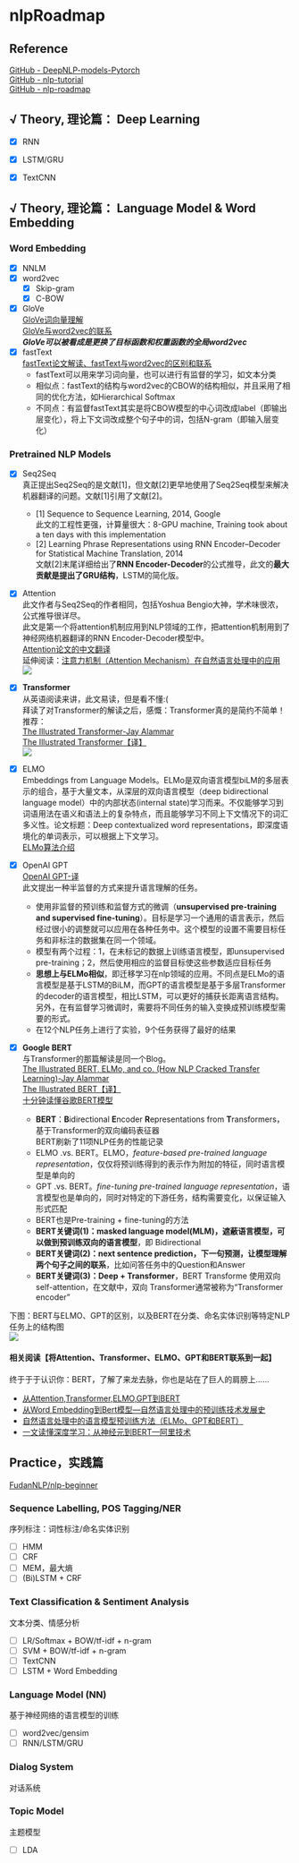 # nlpRoadmap

## Reference
[GitHub - DeepNLP-models-Pytorch](https://github.com/huankiki/DeepNLP-models-Pytorch)  
[GitHub - nlp-tutorial](https://github.com/huankiki/nlp-tutorial)  
[GitHub - nlp-roadmap](https://github.com/HaveTwoBrush/nlp-roadmap)  


## √ Theory, 理论篇： Deep Learning
- [x] RNN
- [x] LSTM/GRU
- [x] TextCNN


## √ Theory, 理论篇： Language Model & Word Embedding
### Word Embedding
- [x] NNLM
- [x] word2vec
  - [x] Skip-gram
  - [x] C-BOW
- [x] GloVe  
[GloVe词向量理解](https://www.jianshu.com/p/5bbb55c35961)  
[GloVe与word2vec的联系](https://ranmaosong.github.io/2018/11/21/nlp-glove/)  
***GloVe可以被看成是更换了目标函数和权重函数的全局word2vec***  
- [x] fastText  
[fastText论文解读、fastText与word2vec的区别和联系](https://blog.csdn.net/u011239443/article/details/80076720)  
  - fastText可以用来学习词向量，也可以进行有监督的学习，如文本分类
  - 相似点：fastText的结构与word2vec的CBOW的结构相似，并且采用了相同的优化方法，如Hierarchical Softmax
  - 不同点：有监督fastText其实是将CBOW模型的中心词改成label（即输出层变化），将上下文词改成整个句子中的词，包括N-gram（即输入层变化）
  
### Pretrained NLP Models
- [x] Seq2Seq  
真正提出Seq2Seq的是文献[1]，但文献[2]更早地使用了Seq2Seq模型来解决机器翻译的问题。文献[1]引用了文献[2]。
  - [1] Sequence to Sequence Learning, 2014, Google  
 此文的工程性更强，计算量很大：8-GPU machine, Training took about a ten days with this implementation
  - [2] Learning Phrase Representations using RNN Encoder–Decoder for Statistical Machine Translation, 2014  
  文献[2]末尾详细给出了**RNN Encoder-Decoder**的公式推导，此文的**最大贡献是提出了GRU结构**，LSTM的简化版。
- [x] Attention  
此文作者与Seq2Seq的作者相同，包括Yoshua Bengio大神，学术味很浓，公式推导很详尽。  
此文是第一个将attention机制应用到NLP领域的工作，把attention机制用到了神经网络机器翻译的RNN Encoder-Decoder模型中。  
[Attention论文的中文翻译](https://blog.csdn.net/qq_20135597/article/details/83758013)  
延伸阅读：[注意力机制（Attention Mechanism）在自然语言处理中的应用](https://www.cnblogs.com/robert-dlut/p/5952032.html)  
![](./graph/attention_example.png)  
- [x] **Transformer**  
从英语阅读来讲，此文易读，但是看不懂:(  
拜读了对Transformer的解读之后，感慨：Transformer真的是简约不简单！ 推荐：  
[The Illustrated Transformer-Jay Alammar](https://jalammar.github.io/illustrated-transformer/)  
[The Illustrated Transformer【译】](https://blog.csdn.net/yujianmin1990/article/details/85221271)  
![](./graph/transformer_structure.png)  
- [x] ELMO  
Embeddings from Language Models。ELMo是双向语言模型biLM的多层表示的组合，基于大量文本，从深层的双向语言模型（deep bidirectional language model）中的内部状态(internal state)学习而来。不仅能够学习到词语用法在语义和语法上的复杂特点，而且能够学习不同上下文情况下的词汇多义性。论文标题：Deep contextualized word representations，即深度语境化的单词表示，可以根据上下文学习。  
[ELMo算法介绍](https://blog.csdn.net/triplemeng/article/details/82380202)
- [x] OpenAI GPT  
[OpenAI GPT-译](https://zhuanlan.zhihu.com/p/54754171)  
此文提出一种半监督的方式来提升语言理解的任务。
  - 使用非监督的预训练和监督方式的微调（**unsupervised pre-training and supervised fine-tuning**）。目标是学习一个通用的语言表示，然后经过很小的调整就可以应用在各种任务中。这个模型的设置不需要目标任务和非标注的数据集在同一个领域。
  - 模型有两个过程：1，在未标记的数据上训练语言模型，即unsupervised pre-training；2，然后使用相应的监督目标使这些参数适应目标任务
  - **思想上与ELMo相似**，即迁移学习在nlp领域的应用。不同点是ELMo的语言模型是基于LSTM的BiLM，而GPT的语言模型是基于多层Transformer的decoder的语言模型，相比LSTM，可以更好的捕获长距离语言结构。另外，在有监督学习微调时，需要将不同任务的输入变换成预训练模型需要的形式。
  - 在12个NLP任务上进行了实验，9个任务获得了最好的结果   
- [x] **Google BERT**  
与Transformer的那篇解读是同一个Blog。  
[The Illustrated BERT, ELMo, and co. (How NLP Cracked Transfer Learning)-Jay Alammar](https://jalammar.github.io/illustrated-bert/)  
[The Illustrated BERT【译】](https://blog.csdn.net/qq_41664845/article/details/84787969)  
[十分钟读懂谷歌BERT模型](https://zhuanlan.zhihu.com/p/51413773)  

  - **BERT**：**B**idirectional **E**ncoder **R**epresentations from **T**ransformers，基于Transformer的双向编码表征器  
  BERT刷新了11项NLP任务的性能记录
  - ELMO .vs. BERT。ELMO，*feature-based pre-trained language representation*，仅仅将预训练得到的表示作为附加的特征，同时语言模型是单向的
  - GPT .vs. BERT。*fine-tuning pre-trained language representation*，语言模型也是单向的，同时对特定的下游任务，结构需要变化，以保证输入形式匹配
  - BERT也是Pre-training + fine-tuning的方法
  - **BERT关键词(1)：masked language model(MLM)，遮蔽语言模型，可以做到预训练双向的语言模型**，即 Bidirectional
  - **BERT关键词(2)：next sentence prediction，下一句预测，让模型理解两个句子之间的联系**，比如问答任务中的Question和Answer
  - **BERT关键词(3)：Deep + Transformer**，BERT Transforme 使用双向self-attention，在文献中，双向 Transformer通常被称为“Transformer encoder”  
  
下图：BERT与ELMO、GPT的区别，以及BERT在分类、命名实体识别等特定NLP任务上的结构图  
![](./graph/BERT.png)


#### 相关阅读【将Attention、Transformer、ELMO、GPT和BERT联系到一起】
终于于于认识你：BERT，了解了来龙去脉，你也是站在了巨人的肩膀上……  
- [从Attention,Transformer,ELMO,GPT到BERT](http://www.bdpt.net/cn/2019/01/22/%E6%B7%B1%E5%BA%A6%E5%AD%A6%E4%B9%A0%EF%BC%9A%E5%89%8D%E6%B2%BF%E6%8A%80%E6%9C%AF-%E4%BB%8Eattentiontransformerelmogpt%E5%88%B0bert/)  
- [从Word Embedding到Bert模型—自然语言处理中的预训练技术发展史](https://zhuanlan.zhihu.com/p/49271699)  
- [自然语言处理中的语言模型预训练方法（ELMo、GPT和BERT）](https://www.cnblogs.com/robert-dlut/p/9824346.html)  
- [一文读懂深度学习：从神经元到BERT—阿里技术](https://mp.weixin.qq.com/s/wrqxuMidw7HvgTVUvTBGng)  


## Practice，实践篇
[FudanNLP/nlp-beginner](https://github.com/FudanNLP/nlp-beginner)

### Sequence Labelling, POS Tagging/NER
序列标注：词性标注/命名实体识别
- [ ] HMM
- [ ] CRF
- [ ] MEM，最大熵
- [ ] (Bi)LSTM + CRF

### Text Classification & Sentiment Analysis
文本分类、情感分析
- [ ] LR/Softmax + BOW/tf-idf + n-gram
- [ ] SVM + BOW/tf-idf + n-gram
- [ ] TextCNN
- [ ] LSTM + Word Embedding

### Language Model (NN)
基于神经网络的语言模型的训练
- [ ] word2vec/gensim
- [ ] RNN/LSTM/GRU

### Dialog System
对话系统

### Topic Model
主题模型
- [ ] LDA

